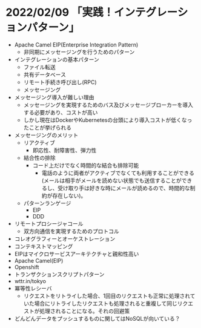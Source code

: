 # 2022/02/09 「実践！インテグレーションパターン」

- Apache Camel EIP(Enterprise Integration Pattern)
  - 非同期にメッセージングを行うためのパターン
- インテグレーションの基本パターン
  - ファイル転送
  - 共有データベース
  - リモート手続き呼び出し(RPC)
  - メッセージング
- メッセージング導入が難しい理由
  - メッセージングを実現するためのバス及びメッセージブローカーを導入する必要があり、コストが高い
  - しかし現在はDockerやKubernetesの台頭により導入コストが低くなったことが挙げられる
- メッセージングのメリット
  - リアクティブ
    - 即応性、耐障害性、弾力性
  - 結合性の排除
     - コード上だけでなく時間的な結合も排除可能
       - 電話のように両者がアクティブでなくても利用することができる(メールは相手がメールを読めない状態でも送信することができるし、受け取り手は好きな時にメールが読めるので、時間的な制約が存在しない)。
  - パターンランゲージ
     - EIP
     - DDD
- リモートプロシージャコール
  - 双方向通信を実現するためのプロトコル
- コレオグラフィーとオーケストレーション
- コンテキストマッピング
- EIPはマイクロサービスアーキテクチャと親和性高い
- Apache Camel(EIP)
- Openshift
- トランザクションスクリプトパターン
- wttr.in/tokyo
- 冪等性レシーバ
  - リクエストをリトライした場合、1回目のリクエストも正常に処理されていた場合にリトライしたリクエストも処理されると重複して同じリクエストが処理されることになる。それの回避策
- どんどんデータをプッシュするものに関してはNoSQLが向いている？